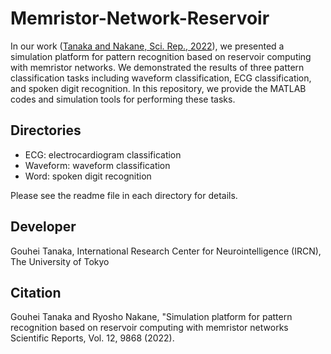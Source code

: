 # Memristor-Network-Reservoir
In our work ([Tanaka and Nakane, Sci. Rep., 2022](https://www.nature.com/articles/s41598-022-13687-z)), we presented a simulation platform for pattern recognition based on reservoir computing with memristor networks. We demonstrated the results of three pattern classification tasks including waveform classification, ECG classification, and spoken digit recognition. In this repository, we provide the MATLAB codes and simulation tools for performing these tasks.
  
  ## Directories
  * ECG: electrocardiogram classification 
  * Waveform: waveform classification
  * Word: spoken digit recognition
  
  Please see the readme file in each directory for details.
  
  ## Developer
  Gouhei Tanaka, International Research Center for Neurointelligence (IRCN), The University of Tokyo
  
  ## Citation
  Gouhei Tanaka and Ryosho Nakane, "Simulation platform for pattern recognition based on reservoir computing with memristor networks
Scientific Reports, Vol. 12, 9868 (2022).
